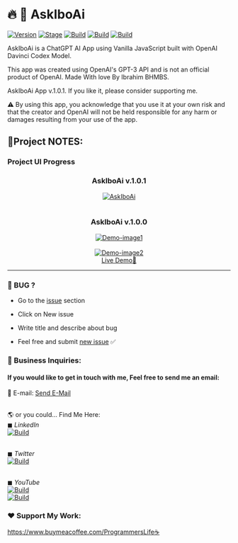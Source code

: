 <h1>🔥 📣 AskIboAi</h1>
<p><a href="https://github.com/barhouum7/AskIboAi"><img src="https://img.shields.io/badge/AskIboAi-1.0.1-brightgreen.svg" alt="Version" data-canonical-src="https://img.shields.io/badge/AskIboAi-1.0.1-brightgreen.svg?maxAge=259200" style="max-width:100%;"></a>
<a href="https://github.com/barhouum7/AskIboAi"><img src="https://img.shields.io/badge/Release-Stable-brightgreen.svg" alt="Stage" data-canonical-src="https://img.shields.io/badge/Release-Stable-brightgreen.svg" style="max-width:100%;"></a>
<a href="https://github.com/barhouum7/AskIboAi"><img src="https://img.shields.io/badge/Supported%20Browsers-Chrome%2FBrave%2FEdge%2FSafari%2FFirefox%2FOpera-brightgreengreen.svg" alt="Build" data-canonical-src="https://img.shields.io/badge/Supported%20Browsers-Chrome%2FBrave%2FEdge%2FSafari%2FFirefox%2FOpera-brightgreengreen.svg" style="max-width:100%;"></a>
<a href="https://github.com/barhouum7/AskIboAi/blame/master/LICENSE"><img src="https://img.shields.io/github/license/barhouum7/AskIboAi?style=flat-square" alt="Build" data-canonical-src="https://img.shields.io/github/license/barhouum7/AskIboAi" style="max-width:100%;"></a>
<a href="#"><img src="https://img.shields.io/github/stars/barhouum7?style=social" alt="Build" data-canonical-src="https://img.shields.io/github/stars/barhouum7?style=social" style="max-width:100%;"></a></p>

AskIboAi is a ChatGPT AI App using Vanilla JavaScript built with OpenAI Davinci Codex Model.

This app was created using OpenAI's GPT-3 API and is not an official product of OpenAI.
Made With love By Ibrahim BHMBS.

AskIboAi App v.1.0.1. If you like it, please consider supporting me.

⚠️ By using this app, you acknowledge that you use it at your own risk and that the creator and OpenAI will not be held responsible for any harm or damages resulting from your use of the app.

## 📝Project NOTES:

### Project UI Progress

<div align="center">

  <h3>AskIboAi v.1.0.1</h3>
  <a href="#"><img src="https://i.ibb.co/zm31qbF/AskIboAi.jpg" alt="AskIboAi" border="0"></a><br /><br />
  <h3>AskIboAi v.1.0.0</h3>
  <a href="#"><img src="https://i.ibb.co/PrRp53z/Demo-image1.jpg" alt="Demo-image1" border="0"></a><br /><br />
  <a href="#"><img src="https://i.ibb.co/1GYgnG3/Demo-image2.jpg" alt="Demo-image2" border="0"></a><br />  
  <a target='_blank' href='https://ask-chatgpt.programmerslife.site/'>Live Demo🚀</a><br />
  
</div>

<hr>
<h3>🐜 BUG ?</h3>
<ul><li>Go to the <a target='_blank' href="https://github.com/barhouum7/AskIboAi/issues">issue</a> section</li></ul>
<ul><li>Click on New issue</li></ul>
<ul><li>Write title and describe about bug</li></ul> 
<ul><li>Feel free and submit <a target='_blank' href="https://github.com/barhouum7/AskIboAi/issues">new issue</a> ✅</li></ul>

<h3>💼 Business Inquiries:</h3>
<h4>If you would like to get in touch with me, Feel free to send me an email: </h4>📧 E-mail: <a href="mailto:contact@programmerslife.site?Subject=Hello%20again" target="_top">Send E-Mail</a>

<br>🌎 or you could... Find Me Here:
<br>◼ <i>LinkedIn</i><br><a target='_blank' href="https://linktr.ee/programmerslife"><img src="https://img.shields.io/modrinth/followers/AANobbMI?style=social" alt="Build" data-canonical-src="https://img.shields.io/modrinth/followers/AANobbMI?style=social" style="max-width:100%;"></a>

<br>◼ <i>Twitter</i><br><a target='_blank' href="https://twitter.com/intent/follow?screen_name=MindH4Q3Rr"><img src="https://img.shields.io/twitter/follow/mindh4q3rr" alt="Build" data-canonical-src="https://img.shields.io/twitter/follow/mindh4q3rr" style="max-width:100%;"></a>

<br>◼ <i>YouTube</i><br><a target='_blank' href="https://www.youtube.com/@programmerslife01?sub_confirmation=1"><img src="https://img.shields.io/youtube/channel/views/UCBuiwdT12ytcmE_NMEPR-Sw" alt="Build" data-canonical-src="https://img.shields.io/youtube/channel/views/UCBuiwdT12ytcmE_NMEPR-Sw" style="max-width:100%;"></a>
<br><a target='_blank' href="https://www.youtube.com/@programmerslife01?sub_confirmation=1"><img src="https://img.shields.io/youtube/channel/subscribers/UCBuiwdT12ytcmE_NMEPR-Sw?style=social" alt="Build" data-canonical-src="https://img.shields.io/youtube/channel/subscribers/UCBuiwdT12ytcmE_NMEPR-Sw?style=social" style="max-width:100%;"></a>

<h3>❤️ Support My Work:</h3>
<a target='_blank' href='https://www.buymeacoffee.com/ProgrammersLife'>https://www.buymeacoffee.com/ProgrammersLife☕</a>

